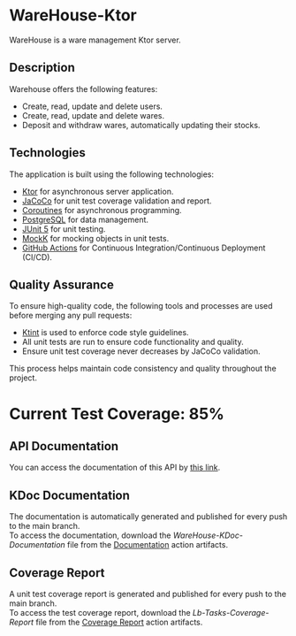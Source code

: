 # WareHouse-Ktor

WareHouse is a ware management Ktor server.

## Description

Warehouse offers the following features:
* Create, read, update and delete users.
* Create, read, update and delete wares.
* Deposit and withdraw wares, automatically updating their stocks.

## Technologies

The application is built using the following technologies:

* [Ktor](https://ktor.io) for asynchronous server application.
* [JaCoCo](https://github.com/jacoco/jacoco) for unit test coverage validation and report.
* [Coroutines](https://kotlinlang.org/docs/coroutines-overview.html) for asynchronous programming.
* [PostgreSQL](https://www.postgresql.org) for data management.
* [JUnit 5](https://junit.org/junit5/docs/current/user-guide) for unit testing.
* [MockK](https://mockk.io) for mocking objects in unit tests.
* [GitHub Actions](https://docs.github.com/pt/actions/learn-github-actions) for Continuous Integration/Continuous Deployment (CI/CD).

## Quality Assurance

To ensure high-quality code, the following tools and processes are used before merging any pull requests:

* [Ktint](https://pinterest.github.io/ktlint/) is used to enforce code style guidelines.
* All unit tests are run to ensure code functionality and quality.
* Ensure unit test coverage never decreases by JaCoCo validation.

This process helps maintain code consistency and quality throughout the project.

# Current Test Coverage: 85%

## API Documentation

You can access the documentation of this API by [this link](https://documenter.getpostman.com/view/28162587/2sA3JGeihC).

## KDoc Documentation

The documentation is automatically generated and published for every push to the main branch.\
To access the documentation, download the _WareHouse-KDoc-Documentation_ file from the [Documentation](https://github.com/LeonardoBai12/WareHouse-Ktor/actions/workflows/documentation_workflow.yml) action artifacts.

## Coverage Report

A unit test coverage report is generated and published for every push to the main branch.\
To access the test coverage report, download the _Lb-Tasks-Coverage-Report_ file from the [Coverage Report](https://github.com/LeonardoBai12/WareHouse-Ktor/actions/workflows/coverage_report_worflow.yml) action artifacts.
